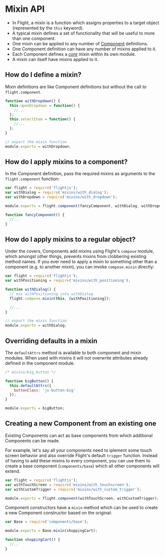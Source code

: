 # Mixin API

- In Flight, a mixin is a function which assigns properties to a target object (represented by the `this`
keyword).
- A typical mixin defines a set of functionality that will be useful to more than one component.
- One mixin can be applied to any number of [Component](component_api.md) definitions.
- One Component definition can have any number of mixins applied to it.
- Each Component defines a [*core*](#core_mixin) mixin within its own module.
- A mixin can itself have mixins applied to it.

## How do I define a mixin?

Mixin definitions are like Component definitions but without the call to
`flight.component`.

```js
function withDropdown() {
  this.openDropdown = function() {
    //...
  };
  this.selectItem = function() {
    //...
  };
}

// export the mixin function
module.exports = withDropdown;
```

## How do I apply mixins to a component?

In the Component definition, pass the required mixins as arguments to the
`flight.component` function:

```js
var flight = require('flightjs');
var withDialog = require('mixins/with_dialog');
var withDropdown = require('mixins/with_dropdown');

module.exports = flight.component(fancyComponent, withDialog, withDropdown);

function fancyComponent() {
  //...
}
```

## How do I apply mixins to a regular object?

Under the covers, Components add mixins using Flight's `compose` module, which
amongst other things, prevents mixins from clobbering existing method names. If
you ever need to apply a mixin to something other than a component (e.g. to
another mixin), you can invoke `compose.mixin` directly:

```js
var flight = require('flightjs');
var withPositioning = require('mixins/with_positioning');

function withDialog() {
  // mix withPositioning into withDialog
  flight.compose.mixin(this, [withPositioning]);

  //...
}

// export the mixin function
module.exports = withDialog;
```

## Overriding defaults in a mixin

The `defaultAttrs` method is available to both component and mixin modules. When
used with mixins it will not overwrite attributes already defined in the
component module.

```js
/* mixins/big_button */

function bigButton() {
  this.defaultAttrs({
    buttonClass: 'js-button-big'
  });
}

module.exports = bigButton;
```

## Creating a new Component from an existing one

Existing Components can act as base components from which additional Components
can be made.

For example, let's say all your components need to iplement some touch screen
behavior and also override Flight's default `trigger` function. Instead of
having to add these mixins to every component, you can use them to create a
base component (`components/base`) which all other components will extend.

```js
var flight = require('flightjs');
var withTouchScreen = require('mixins/with_touchscreen');
var withCustomTrigger = require('mixins/with_custom_trigger');

module.exports = flight.component(withTouchScreen, withCustomTrigger);
```

Component constructors have a `mixin` method which can be used to create a new
Component constructor based on the original:

```js
var Base = require('components/base');

module.exports = Base.mixin(shoppingCart);

function shoppingCart() {
  //..
}
```
